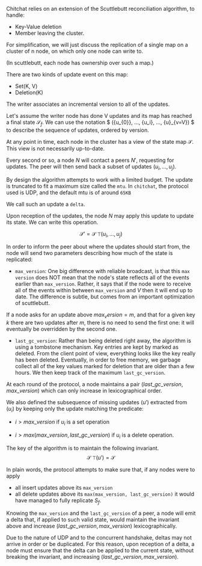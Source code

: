 Chitchat relies on an extension of the Scuttlebutt reconciliation algorithm, to handle:
- Key-Value deletion
- Member leaving the cluster.

For simplification, we will just discuss the replication of a single map on a cluster of n node, on which only one node can write to.

(In scuttlebutt, each node has ownership over such a map.)

There are two kinds of update event on this map:
- Set(K, V)
- Deletion(K)

The writer associates an incremental version to all of the updates.

Let's assume the writer node has done V updates and its map has reached a final
state $\mathcal{S}_f$.
We can use the notation $ ({u_{0}}, ..., {u_i}, ..., {u}_{v=V}) $ to describe the sequence of updates, ordered by version.

At any point in time, each node in the cluster has a view of the state map $\mathcal{S}$. This view is not necessarily up-to-date.

Every second or so, a node $N$ will contact a peers $N'$, requesting for updates. The peer will then send back a subset of updates $(u_i, ..., u_j)$.

By design the algorithm attempts to work with a limited budget. The update is truncated to fit a maximum size called the `mtu`. In `chitchat`, the protocol used is UDP, and the default mtu is of around `65KB`

We call such an update a `delta`.

Upon reception of the updates, the node $N$ may apply this update to update its state.
We can write this operation.

$$\mathcal{S}' = \mathcal{S}~ \top \left(u_i, ..., u_j\right)$$

In order to inform the peer about where the updates should start from, the
node will send two parameters describing how much of the state is replicated:

- `max_version`: One big difference with reliable broadcast, is that this `max version` does NOT mean that the node's state reflects all of the events earlier than
`max_version`. Rather, it says that if the node were to receive all of the events within between `max_version` and $V$ then it will end up to date.
The difference is subtle, but comes from an important optimization of scuttlebutt.

If a node asks for an update above $max_version = m$, and that for a given key $k$ there are two updates after $m$, there is no need to send the first one: it will eventually be overridden by the second one.

- `last_gc_version`: Rather than being deleted right away, the algorithm is using a tombstone mechanism. Key entries are kept by marked as deleted. From the client point of view, everything looks like the key really has been deleted. Eventually, in order
to free memory, we garbage collect all of the key values marked for deletion that are older than a few hours. We then keep track of the maximum `last_gc_version`.

At each round of the protocol, a node maintains a pair $(last\_gc\_version, max\_version)$ which can only increase in lexicographical order.

We also defined the subsequence of missing updates $(u')$ extracted from $(u_i)$ by keeping only the update matching the predicate:

- $i > max\_version$ if $u_i$ is a set operation

- $i > max(max\_version, last\_gc\_version)$ if $u_i$ is a delete operation.

The key of the algorithm is to maintain the following invariant.
$$ \mathcal{S}~\top (u') = \mathcal{S}$$

In plain words, the protocol attempts to make sure that, if any nodes were to apply
- all insert updates above its `max_version`
- all delete updates above its `max(max_version, last_gc_version)`
it would have managed to fully replicate $S_f$.

Knowing the `max_version` and the `last_gc_version` of a peer, a node will emit a delta that, if applied to such valid state, would maintain the invariant above and
increase $(last\_gc\_version, max\_version)$ lexicographically.

Due to the nature of UDP and to the concurrent handshake, deltas may not arrive in order or be duplicated. For this reason, upon reception of a delta, a node must ensure that the delta can be applied to the current state, without breaking the invariant,
and increasing $(last\_gc\_version, max\_version)$.




